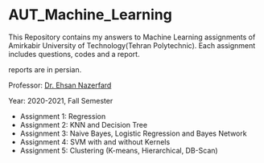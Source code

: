# AUT_Machine_Learning


This Repository contains my answers to Machine Learning assignments of Amirkabir University of Technology(Tehran Polytechnic). Each assignment includes questions, codes and a report.

reports are in persian.

Professor: [Dr. Ehsan Nazerfard](https://ce.aut.ac.ir/~nazerfard/main.htm)

Year: 2020-2021, Fall Semester

- Assignment 1: Regression
- Assignment 2: KNN and Decision Tree
- Assignment 3: Naive Bayes, Logistic Regression and Bayes Network
- Assignment 4: SVM with and without Kernels
- Assignment 5: Clustering (K-means, Hierarchical, DB-Scan)
